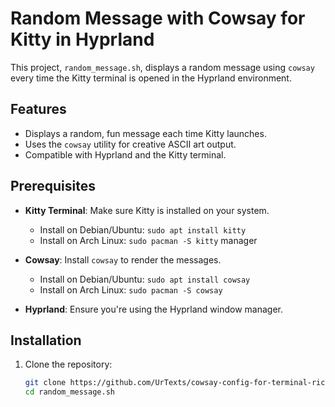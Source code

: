 # Random Message with Cowsay for Kitty in Hyprland

This project, `random_message.sh`, displays a random message using `cowsay` every time the Kitty terminal is opened in the Hyprland environment.

## Features

- Displays a random, fun message each time Kitty launches.
- Uses the `cowsay` utility for creative ASCII art output.
- Compatible with Hyprland and the Kitty terminal.

## Prerequisites

- **Kitty Terminal**: Make sure Kitty is installed on your system.
  - Install on Debian/Ubuntu: `sudo apt install kitty`
  - Install on Arch Linux: `sudo pacman -S kitty`
manager
- **Cowsay**: Install `cowsay` to render the messages.
  - Install on Debian/Ubuntu: `sudo apt install cowsay`
  - Install on Arch Linux: `sudo pacman -S cowsay`

- **Hyprland**: Ensure you're using the Hyprland window manager.

## Installation

1. Clone the repository:
   ```bash
   git clone https://github.com/UrTexts/cowsay-config-for-terminal-rice.git 
   cd random_message.sh
